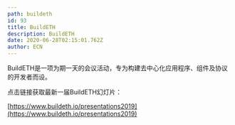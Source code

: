 ```yaml
---
path: buildeth
id: 93
title: BuildETH
description: BuildETH
date: 2020-06-28T02:15:01.762Z
author: ECN
---
```


BuildETH是一项为期一天的会议活动，专为构建去中心化应用程序、组件及协议的开发者而设。

点击链接获取最新一届BuildETH幻灯片：

[https://www.buildeth.io/presentations2019](https://www.buildeth.io/presentations2019)